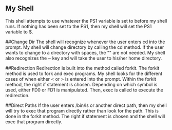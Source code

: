 ## My Shell

This shell attempts to use whatever the PS1 variable is set to before my shell runs.
If nothing has been set to the PS1, then my shell will set the PS1 variable to $.

##Change Dir
The shell will recognize whenever the user enters cd into the prompt. My shell will change directory by calling the cd method.
If the user wants to change to a directory with spaces, the "" are not needed. My shell also recognizes the ~ key and will take
the user to his/her home directory.

##Redirection
Redirection is built into the method called forkit. The forkit method is used to fork and exec programs. My shell looks for the
different cases of when either < or > is entered into the prompt. Within the forkit method, the right if statement is chosen.
Depending on which symbol is used, either FD0 or FD1 is manipulated. Then, exec is called to execute the redirection.

##Direct Paths
If the user enters /bin/ls or another direct path, then my shell will try to exec that program directly rather than look for the path.
This is done in the forkit method. The right if statement is chosen and the shell will exec that program directly.



